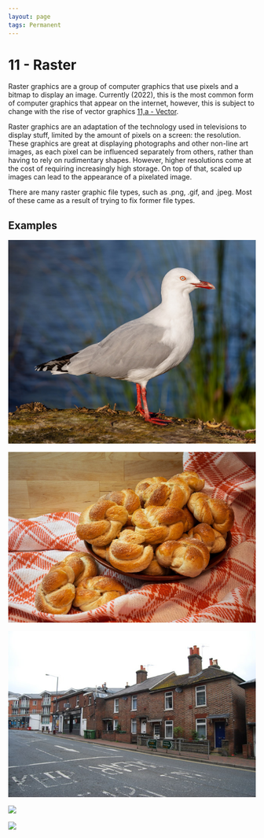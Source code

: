 ```yaml
---
layout: page
tags: Permanent  
---
```


# 11 - Raster

Raster graphics are a group of computer graphics that use pixels and a bitmap to display an image. Currently (2022), this is the most common form of computer graphics that appear on the internet, however, this is subject to change with the rise of vector graphics [11,a - Vector](11,a%20-%20Vector). 

Raster graphics are an adaptation of the technology used in televisions to display stuff, limited by the amount of pixels on a screen: the resolution. These graphics are great at displaying photographs and other non-line art images, as each pixel can be influenced separately from others, rather than having to rely on rudimentary shapes. However, higher resolutions come at the cost of requiring increasingly high storage. On top of that, scaled up images can lead to the appearance of a pixelated image.

There are many raster graphic file types, such as .png, .gif, and .jpeg. Most of these came as a result of trying to fix former file types.

## Examples

![](../../assets/Seagull%20-%20Raster%201.png)

![](../../assets/Buns%20-%20Raster%202.png)

![](../../assets/Place%20-%20Raster%203.png)

![](../../assets/Frog%20-%20Raster%204.png)

![](../../assets/Coconut%20-%20Raster%205.png)